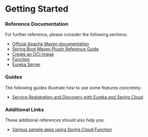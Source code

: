 # Getting Started

### Reference Documentation
For further reference, please consider the following sections:

* [Official Apache Maven documentation](https://maven.apache.org/guides/index.html)
* [Spring Boot Maven Plugin Reference Guide](https://docs.spring.io/spring-boot/docs/2.7.2-SNAPSHOT/maven-plugin/reference/html/)
* [Create an OCI image](https://docs.spring.io/spring-boot/docs/2.7.2-SNAPSHOT/maven-plugin/reference/html/#build-image)
* [Function](https://docs.spring.io/spring-cloud-function/docs/current/reference/html/spring-cloud-function.html)
* [Eureka Server](https://docs.spring.io/spring-cloud-netflix/docs/current/reference/html/#spring-cloud-eureka-server)

### Guides
The following guides illustrate how to use some features concretely:

* [Service Registration and Discovery with Eureka and Spring Cloud](https://spring.io/guides/gs/service-registration-and-discovery/)

### Additional Links
These additional references should also help you:

* [Various sample apps using Spring Cloud Function](https://github.com/spring-cloud/spring-cloud-function/tree/main/spring-cloud-function-samples)

